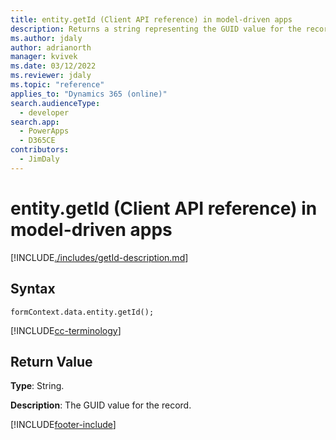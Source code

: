 ```yaml
---
title: entity.getId (Client API reference) in model-driven apps
description: Returns a string representing the GUID value for the record.
ms.author: jdaly
author: adrianorth
manager: kvivek
ms.date: 03/12/2022
ms.reviewer: jdaly
ms.topic: "reference"
applies_to: "Dynamics 365 (online)"
search.audienceType: 
  - developer
search.app: 
  - PowerApps
  - D365CE
contributors:
  - JimDaly
---
```

# entity.getId (Client API reference) in model-driven apps



[!INCLUDE[./includes/getId-description.md](./includes/getId-description.md)]

## Syntax

`formContext.data.entity.getId();`

[!INCLUDE[cc-terminology](../../../../data-platform/includes/cc-terminology.md)]

## Return Value

**Type**: String.

**Description**: The GUID value for the record.





[!INCLUDE[footer-include](../../../../../includes/footer-banner.md)]